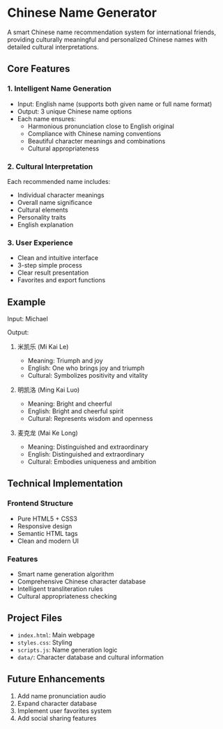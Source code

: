 # Chinese Name Generator

A smart Chinese name recommendation system for international friends, providing culturally meaningful and personalized Chinese names with detailed cultural interpretations.

## Core Features

### 1. Intelligent Name Generation
- Input: English name (supports both given name or full name format)
- Output: 3 unique Chinese name options
- Each name ensures:
  * Harmonious pronunciation close to English original
  * Compliance with Chinese naming conventions
  * Beautiful character meanings and combinations
  * Cultural appropriateness

### 2. Cultural Interpretation
Each recommended name includes:
- Individual character meanings
- Overall name significance
- Cultural elements
- Personality traits
- English explanation

### 3. User Experience
- Clean and intuitive interface
- 3-step simple process
- Clear result presentation
- Favorites and export functions

## Example

Input: Michael

Output:
1. 米凯乐 (Mi Kai Le)
   - Meaning: Triumph and joy
   - English: One who brings joy and triumph
   - Cultural: Symbolizes positivity and vitality

2. 明凯洛 (Ming Kai Luo)
   - Meaning: Bright and cheerful
   - English: Bright and cheerful spirit
   - Cultural: Represents wisdom and openness

3. 麦克龙 (Mai Ke Long)
   - Meaning: Distinguished and extraordinary
   - English: Distinguished and extraordinary
   - Cultural: Embodies uniqueness and ambition

## Technical Implementation

### Frontend Structure
- Pure HTML5 + CSS3
- Responsive design
- Semantic HTML tags
- Clean and modern UI

### Features
- Smart name generation algorithm
- Comprehensive Chinese character database
- Intelligent transliteration rules
- Cultural appropriateness checking

## Project Files
- `index.html`: Main webpage
- `styles.css`: Styling
- `scripts.js`: Name generation logic
- `data/`: Character database and cultural information

## Future Enhancements
1. Add name pronunciation audio
2. Expand character database
3. Implement user favorites system
4. Add social sharing features
